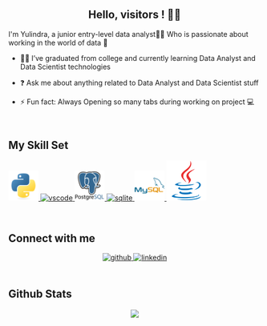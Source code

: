 ## <div align="center">Hello, visitors ! 🙋‍♂️
I'm Yulindra, a junior entry-level data analyst👨‍💻 Who is passionate about working in the world of data 🚀
</div>  
  

-  👨‍🎓 I’ve graduated from college and currently learning Data Analyst and Data Scientist technologies  
  

- ❓ Ask me about anything related to Data Analyst and Data Scientist stuff  
  

- ⚡ Fun fact: Always Opening so many tabs during working on project 💻  
<br/>  

## My Skill Set  

<p align="left"> 
   <a href="https://www.python.org" target="_blank" rel="noreferrer"> 
    <img src="https://raw.githubusercontent.com/devicons/devicon/master/icons/python/python-original.svg" alt="python" width="60" height="60"/> 
    <a></a>
  </a> 

   <a href="https://code.visualstudio.com/" target="_blank" rel="noreferrer"> 
    <img src="https://img.icons8.com/?size=48&id=9OGIyU8hrxW5&format=png" alt="vscode" width="60" height="60"/> 
  <a></a>
  </a> 
 
  <a href="https://www.postgresql.org" target="_blank" rel="noreferrer"> 
    <img src="https://raw.githubusercontent.com/devicons/devicon/master/icons/postgresql/postgresql-original-wordmark.svg" alt="postgresql" width="60" height="60"/> 
  <a></a>
  </a> 
  
  <a href="https://www.sqlite.org/" target="_blank" rel="noreferrer"> 
    <img src="https://www.vectorlogo.zone/logos/sqlite/sqlite-icon.svg" alt="sqlite" width="60" height="60"/> 
    <a></a>
  </a>

   <a href="https://www.mysql.com/" target="_blank" rel="noreferrer"> 
    <img src="https://raw.githubusercontent.com/devicons/devicon/master/icons/mysql/mysql-original-wordmark.svg" alt="mysql" width="60" height="60"/> 
  <a></a>
  </a> 
  
  <a href="https://www.java.com" target="_blank" rel="noreferrer"> 
    <img src="https://raw.githubusercontent.com/devicons/devicon/master/icons/java/java-original.svg" alt="java" width="80" height="80"/> 
  </a>
</p>

<br/>  

## Connect with me  
<div align="center">
<a href="https://github.com/yulindratita17" target="_blank">
<img src=https://img.shields.io/badge/github-%2324292e.svg?&style=for-the-badge&logo=github&logoColor=white alt=github style="margin-bottom: 5px;" />
</a>
<a href="https://linkedin.com/in/yulindra-tita" target="_blank">
<img src=https://img.shields.io/badge/linkedin-%231E77B5.svg?&style=for-the-badge&logo=linkedin&logoColor=white alt=linkedin style="margin-bottom: 5px;" />
</a>  
</div>  
  

<br/>  


## Github Stats  
<div align="center"><img src="https://github-readme-stats.vercel.app/api/top-langs/?username=yulindratita17&hide_border=true&layout=compact" align="center" /></div>  

<br/>  
